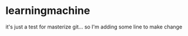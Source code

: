 learningmachine
===============

it's just a test for masterize git...
so I'm adding some line to make change
